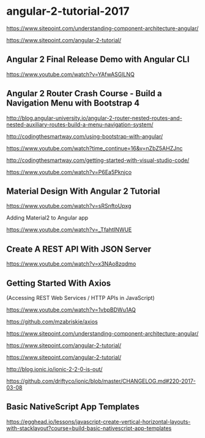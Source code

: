 # angular-2-tutorial-2017



https://www.sitepoint.com/understanding-component-architecture-angular/


https://www.sitepoint.com/angular-2-tutorial/


## Angular 2 Final Release Demo with Angular CLI


https://www.youtube.com/watch?v=YAfwASGlLNQ



## Angular 2 Router Crash Course - Build a Navigation Menu with Bootstrap 4

http://blog.angular-university.io/angular-2-router-nested-routes-and-nested-auxiliary-routes-build-a-menu-navigation-system/


http://codingthesmartway.com/using-bootstrap-with-angular/

https://www.youtube.com/watch?time_continue=16&v=nZbZ5AHZJnc




http://codingthesmartway.com/getting-started-with-visual-studio-code/

https://www.youtube.com/watch?v=P6Ea5Pknjco




## Material Design With Angular 2 Tutorial

https://www.youtube.com/watch?v=sRSnftoUpxg


Adding Material2 to Angular app

https://www.youtube.com/watch?v=_TfahtINWUE


## Create A REST API With JSON Server

https://www.youtube.com/watch?v=x3NAo8zqdmo



## Getting Started With Axios

(Accessing REST Web Services / HTTP APIs in JavaScript)

https://www.youtube.com/watch?v=1vbpBDWu1AQ

https://github.com/mzabriskie/axios






https://www.sitepoint.com/understanding-component-architecture-angular/

https://www.sitepoint.com/angular-2-tutorial/



https://www.sitepoint.com/angular-2-tutorial/






























http://blog.ionic.io/ionic-2-2-0-is-out/

https://github.com/driftyco/ionic/blob/master/CHANGELOG.md#220-2017-03-08




## Basic NativeScript App Templates

https://egghead.io/lessons/javascript-create-vertical-horizontal-layouts-with-stacklayout?course=build-basic-nativescript-app-templates











